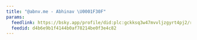 ```yaml
---
title: "@abnv.me - Abhinav \U0001F30F"
params:
  feedlink: https://bsky.app/profile/did:plc:gckksq3w47mvvljzgyrt4pj2/rss
  feedid: d4b6e9b1f4144b0af78214be0f3e4c82
---
```

